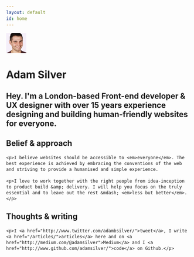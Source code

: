 ```yaml
---
layout: default
id: home
---
```


<div class="me">
	<div class="face">
		<img src="/assets/img/adam2.jpg" alt="Adam Photo" width="55" height="55">
	</div>
	<h1 class="name">Adam Silver</h1>
</div>

<h2 class="intro">Hey. I'm a London-based Front-end developer &amp; UX designer with over 15 years experience designing and building human-friendly websites for everyone.</h2>

<div class="belief">
	<h2>Belief &amp; approach</h2>

	<p>I believe websites should be accessible to <em>everyone</em>. The best experience is achieved by embracing the conventions of the web and striving to provide a humanised and simple experience.

	<p>I love to work together with the right people from idea-inception to product build &amp; delivery. I will help you focus on the truly essential and to leave out the rest &mdash; <em>less but better</em>.</p>
</div>

<div class="thoughts">
	<h2>Thoughts &amp; writing</h2>

	<p>I <a href="http://www.twitter.com/adambsilver/">tweet</a>, I write <a href="/articles/">articles</a> here and on <a href="http://medium.com/@adamsilver">Medium</a> and I <a href="http://www.github.com/adamsilver/">code</a> on Github.</p>
</div>
